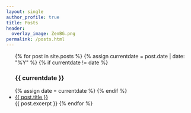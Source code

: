 ```yaml
---
layout: single
author_profile: true
title: Posts
header:
  overlay_image: ZenBG.png
permalink: /posts.html
---
```


<!--right-side-panel
Contents:

* Over The Wire
  * link
* VulnHub
* Write-Ups
-->

<ul>
{% for post in site.posts %}
  {% assign currentdate = post.date | date: "%Y" %}
  {% if currentdate != date %}
    <h3>{{ currentdate }}</h3>
    {% assign date = currentdate %} 
  {% endif %}
    <li><a href="{{ post.url }}">{{ post.title }}</a></li>
    {{ post.excerpt }}
{% endfor %}
</ul>
